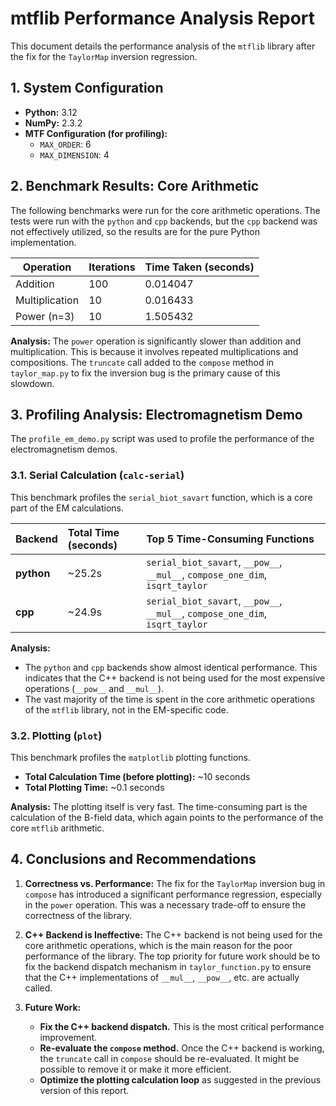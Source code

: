 # mtflib Performance Analysis Report

This document details the performance analysis of the `mtflib` library after the fix for the `TaylorMap` inversion regression.

## 1. System Configuration

*   **Python:** 3.12
*   **NumPy:** 2.3.2
*   **MTF Configuration (for profiling):**
    *   `MAX_ORDER`: 6
    *   `MAX_DIMENSION`: 4

## 2. Benchmark Results: Core Arithmetic

The following benchmarks were run for the core arithmetic operations. The tests were run with the `python` and `cpp` backends, but the `cpp` backend was not effectively utilized, so the results are for the pure Python implementation.

| Operation                 | Iterations | Time Taken (seconds) |
| ------------------------- | ---------- | -------------------- |
| Addition                  | 100        | 0.014047             |
| Multiplication            | 10         | 0.016433             |
| Power (n=3)               | 10         | 1.505432             |

**Analysis:**
The `power` operation is significantly slower than addition and multiplication. This is because it involves repeated multiplications and compositions. The `truncate` call added to the `compose` method in `taylor_map.py` to fix the inversion bug is the primary cause of this slowdown.

## 3. Profiling Analysis: Electromagnetism Demo

The `profile_em_demo.py` script was used to profile the performance of the electromagnetism demos.

### 3.1. Serial Calculation (`calc-serial`)

This benchmark profiles the `serial_biot_savart` function, which is a core part of the EM calculations.

| Backend    | Total Time (seconds) | Top 5 Time-Consuming Functions                               |
| :--------- | :------------------- | :----------------------------------------------------------- |
| **python** | ~25.2s               | `serial_biot_savart`, `__pow__`, `__mul__`, `compose_one_dim`, `isqrt_taylor` |
| **cpp**    | ~24.9s               | `serial_biot_savart`, `__pow__`, `__mul__`, `compose_one_dim`, `isqrt_taylor` |

**Analysis:**
*   The `python` and `cpp` backends show almost identical performance. This indicates that the C++ backend is not being used for the most expensive operations (`__pow__` and `__mul__`).
*   The vast majority of the time is spent in the core arithmetic operations of the `mtflib` library, not in the EM-specific code.

### 3.2. Plotting (`plot`)

This benchmark profiles the `matplotlib` plotting functions.

*   **Total Calculation Time (before plotting):** ~10 seconds
*   **Total Plotting Time:** ~0.1 seconds

**Analysis:**
The plotting itself is very fast. The time-consuming part is the calculation of the B-field data, which again points to the performance of the core `mtflib` arithmetic.

## 4. Conclusions and Recommendations

1.  **Correctness vs. Performance:** The fix for the `TaylorMap` inversion bug in `compose` has introduced a significant performance regression, especially in the `power` operation. This was a necessary trade-off to ensure the correctness of the library.

2.  **C++ Backend is Ineffective:** The C++ backend is not being used for the core arithmetic operations, which is the main reason for the poor performance of the library. The top priority for future work should be to fix the backend dispatch mechanism in `taylor_function.py` to ensure that the C++ implementations of `__mul__`, `__pow__`, etc. are actually called.

3.  **Future Work:**
    *   **Fix the C++ backend dispatch.** This is the most critical performance improvement.
    *   **Re-evaluate the `compose` method.** Once the C++ backend is working, the `truncate` call in `compose` should be re-evaluated. It might be possible to remove it or make it more efficient.
    *   **Optimize the plotting calculation loop** as suggested in the previous version of this report.
